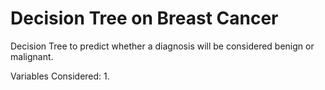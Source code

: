 # Decision Tree on Breast Cancer

Decision Tree to predict whether a diagnosis will be considered benign or malignant.

Variables Considered:
1. 
